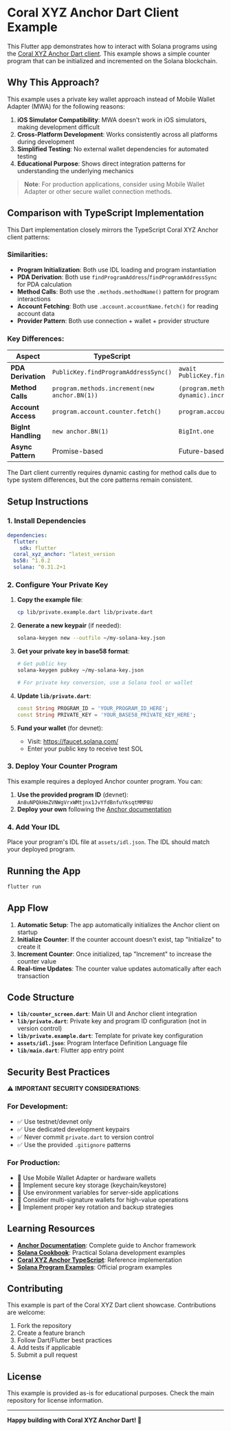 # Coral XYZ Anchor Dart Client Example

This Flutter app demonstrates how to interact with Solana programs using the [Coral XYZ Anchor Dart client](https://github.com/coral-xyz/dart-coral-xyz). This example shows a simple counter program that can be initialized and incremented on the Solana blockchain.

## Why This Approach?

This example uses a private key wallet approach instead of Mobile Wallet Adapter (MWA) for the following reasons:

1. **iOS Simulator Compatibility**: MWA doesn't work in iOS simulators, making development difficult
2. **Cross-Platform Development**: Works consistently across all platforms during development
3. **Simplified Testing**: No external wallet dependencies for automated testing
4. **Educational Purpose**: Shows direct integration patterns for understanding the underlying mechanics

> **Note**: For production applications, consider using Mobile Wallet Adapter or other secure wallet connection methods.

## Comparison with TypeScript Implementation

This Dart implementation closely mirrors the TypeScript Coral XYZ Anchor client patterns:

### Similarities:

- **Program Initialization**: Both use IDL loading and program instantiation
- **PDA Derivation**: Both use `findProgramAddress`/`findProgramAddressSync` for PDA calculation
- **Method Calls**: Both use the `.methods.methodName()` pattern for program interactions
- **Account Fetching**: Both use `.account.accountName.fetch()` for reading account data
- **Provider Pattern**: Both use connection + wallet + provider structure

### Key Differences:

| Aspect              | TypeScript                                    | Dart                                                 |
| ------------------- | --------------------------------------------- | ---------------------------------------------------- |
| **PDA Derivation**  | `PublicKey.findProgramAddressSync()`          | `await PublicKey.findProgramAddress()`               |
| **Method Calls**    | `program.methods.increment(new anchor.BN(1))` | `(program.methods as dynamic).increment(BigInt.one)` |
| **Account Access**  | `program.account.counter.fetch()`             | `program.account['Counter']!.fetch()`                |
| **BigInt Handling** | `new anchor.BN(1)`                            | `BigInt.one`                                         |
| **Async Pattern**   | Promise-based                                 | Future-based with async/await                        |

The Dart client currently requires dynamic casting for method calls due to type system differences, but the core patterns remain consistent.

## Setup Instructions

### 1. Install Dependencies

```yaml
dependencies:
  flutter:
    sdk: flutter
  coral_xyz_anchor: ^latest_version
  bs58: ^1.0.2
  solana: ^0.31.2+1
```

### 2. Configure Your Private Key

1. **Copy the example file**:

   ```bash
   cp lib/private.example.dart lib/private.dart
   ```

2. **Generate a new keypair** (if needed):

   ```bash
   solana-keygen new --outfile ~/my-solana-key.json
   ```

3. **Get your private key in base58 format**:

   ```bash
   # Get public key
   solana-keygen pubkey ~/my-solana-key.json

   # For private key conversion, use a Solana tool or wallet
   ```

4. **Update `lib/private.dart`**:

   ```dart
   const String PROGRAM_ID = 'YOUR_PROGRAM_ID_HERE';
   const String PRIVATE_KEY = 'YOUR_BASE58_PRIVATE_KEY_HERE';
   ```

5. **Fund your wallet** (for devnet):
   - Visit: https://faucet.solana.com/
   - Enter your public key to receive test SOL

### 3. Deploy Your Counter Program

This example requires a deployed Anchor counter program. You can:

1. **Use the provided program ID** (devnet): `An8uNPQkHmZVNWgVrxWMtjnx1JvYfdBnfuYksqtMMP8U`
2. **Deploy your own** following the [Anchor documentation](https://www.anchor-lang.com/docs/getting-started)

### 4. Add Your IDL

Place your program's IDL file at `assets/idl.json`. The IDL should match your deployed program.

## Running the App

```bash
flutter run
```

## App Flow

1. **Automatic Setup**: The app automatically initializes the Anchor client on startup
2. **Initialize Counter**: If the counter account doesn't exist, tap "Initialize" to create it
3. **Increment Counter**: Once initialized, tap "Increment" to increase the counter value
4. **Real-time Updates**: The counter value updates automatically after each transaction

## Code Structure

- **`lib/counter_screen.dart`**: Main UI and Anchor client integration
- **`lib/private.dart`**: Private key and program ID configuration (not in version control)
- **`lib/private.example.dart`**: Template for private key configuration
- **`assets/idl.json`**: Program Interface Definition Language file
- **`lib/main.dart`**: Flutter app entry point

## Security Best Practices

⚠️ **IMPORTANT SECURITY CONSIDERATIONS**:

### For Development:

- ✅ Use testnet/devnet only
- ✅ Use dedicated development keypairs
- ✅ Never commit `private.dart` to version control
- ✅ Use the provided `.gitignore` patterns

### For Production:

- 🔐 Use Mobile Wallet Adapter or hardware wallets
- 🔐 Implement secure key storage (keychain/keystore)
- 🔐 Use environment variables for server-side applications
- 🔐 Consider multi-signature wallets for high-value operations
- 🔐 Implement proper key rotation and backup strategies

## Learning Resources

- **[Anchor Documentation](https://www.anchor-lang.com/docs)**: Complete guide to Anchor framework
- **[Solana Cookbook](https://solanacookbook.com/)**: Practical Solana development examples
- **[Coral XYZ Anchor TypeScript](https://github.com/coral-xyz/anchor)**: Reference implementation
- **[Solana Program Examples](https://github.com/solana-labs/solana-program-library)**: Official program examples

## Contributing

This example is part of the Coral XYZ Dart client showcase. Contributions are welcome:

1. Fork the repository
2. Create a feature branch
3. Follow Dart/Flutter best practices
4. Add tests if applicable
5. Submit a pull request

## License

This example is provided as-is for educational purposes. Check the main repository for license information.

---

**Happy building with Coral XYZ Anchor Dart! 🚀**
